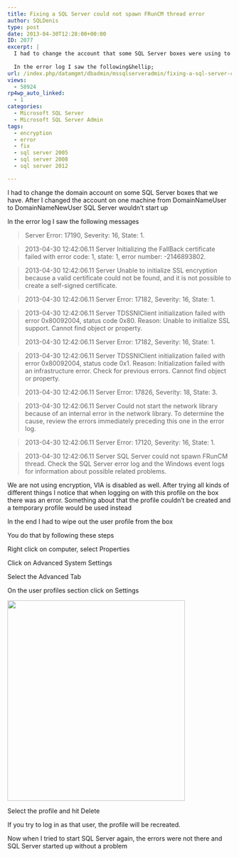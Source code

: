 ```yaml
---
title: Fixing a SQL Server could not spawn FRunCM thread error
author: SQLDenis
type: post
date: 2013-04-30T12:28:00+00:00
ID: 2077
excerpt: |
  I had to change the account that some SQL Server boxes were using to run the SQL Server services. After I changed the account on one machine from DomainNameUser to DomainNameNewUser SQL Server wouldn't start up
  
  In the error log I saw the following&hellip;
url: /index.php/datamgmt/dbadmin/mssqlserveradmin/fixing-a-sql-server-could/
views:
  - 58924
rp4wp_auto_linked:
  - 1
categories:
  - Microsoft SQL Server
  - Microsoft SQL Server Admin
tags:
  - encryption
  - error
  - fix
  - sql server 2005
  - sql server 2008
  - sql server 2012

---
```

I had to change the domain account on some SQL Server boxes that we have. After I changed the account on one machine from DomainNameUser to DomainNameNewUser SQL Server wouldn&#8217;t start up

In the error log I saw the following messages

> Server Error: 17190, Severity: 16, State: 1.
  
> 2013-04-30 12:42:06.11 Server Initializing the FallBack certificate failed with error code: 1, state: 1, error number: -2146893802.
  
> 2013-04-30 12:42:06.11 Server Unable to initialize SSL encryption because a valid certificate could not be found, and it is not possible to create a self-signed certificate.
  
> 2013-04-30 12:42:06.11 Server Error: 17182, Severity: 16, State: 1.
  
> 2013-04-30 12:42:06.11 Server TDSSNIClient initialization failed with error 0x80092004, status code 0x80. Reason: Unable to initialize SSL support. Cannot find object or property.
> 
> 2013-04-30 12:42:06.11 Server Error: 17182, Severity: 16, State: 1.
  
> 2013-04-30 12:42:06.11 Server TDSSNIClient initialization failed with error 0x80092004, status code 0x1. Reason: Initialization failed with an infrastructure error. Check for previous errors. Cannot find object or property.
> 
> 2013-04-30 12:42:06.11 Server Error: 17826, Severity: 18, State: 3.
  
> 2013-04-30 12:42:06.11 Server Could not start the network library because of an internal error in the network library. To determine the cause, review the errors immediately preceding this one in the error log.
  
> 2013-04-30 12:42:06.11 Server Error: 17120, Severity: 16, State: 1.
  
> 2013-04-30 12:42:06.11 Server SQL Server could not spawn FRunCM thread. Check the SQL Server error log and the Windows event logs for information about possible related problems.

We are not using encryption, VIA is disabled as well. After trying all kinds of different things I notice that when logging on with this profile on the box there was an error. Something about that the profile couldn&#8217;t be created and a temporary profile would be used instead

In the end I had to wipe out the user profile from the box

You do that by following these steps

Right click on computer, select Properties
  
Click on Advanced System Settings
  
Select the Advanced Tab
  
On the user profiles section click on Settings

<div class="image_block">
  <a href="/wp-content/uploads/blogs/DataMgmt/Denis/SQL2013/UserProfile.PNG?mtime=1367323923"><img alt="" src="/wp-content/uploads/blogs/DataMgmt/Denis/SQL2013/UserProfile.PNG?mtime=1367323923" width="399" height="451" /></a>
</div>

Select the profile and hit Delete

If you try to log in as that user, the profile will be recreated.

Now when I tried to start SQL Server again, the errors were not there and SQL Server started up without a problem